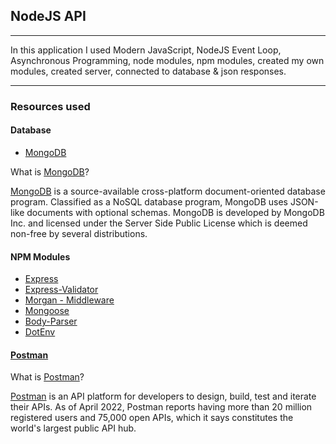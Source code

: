 ## NodeJS API
<hr>

In this application I used Modern JavaScript, NodeJS Event Loop, Asynchronous Programming, node modules, npm modules, created my own modules, created server, connected to database & json responses.

<hr>

### Resources used


#### Database

* [MongoDB](https://www.mon)

What is [MongoDB](https://www.mon)?

[MongoDB](https://www.mon) is a source-available cross-platform document-oriented database program. Classified as a NoSQL database program, MongoDB uses JSON-like documents with optional schemas. MongoDB is developed by MongoDB Inc. and licensed under the Server Side Public License which is deemed non-free by several distributions.

#### NPM Modules

* [Express](https://www.npmjs.com/package/express)
* [Express-Validator](https://www.npmjs.com/package/express-validator#documentation)
* [Morgan - Middleware](https://www.npmjs.com/package/morgan)
* [Mongoose](https://www.npmjs.com/package/mongoose)
* [Body-Parser](https://www.npmjs.com/package/body-parser)
* [DotEnv](https://www.npmjs.com/package/dotenv)

#### [Postman](https://www.postman.com/)
What is [Postman](https://www.postman.com/)?

[Postman](https://www.postman.com/) is an API platform for developers to design, build, test and iterate their APIs. As of April 2022, Postman reports having more than 20 million registered users and 75,000 open APIs, which it says constitutes the world's largest public API hub.